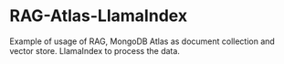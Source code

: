 # RAG-Atlas-LlamaIndex
Example of usage of RAG, MongoDB Atlas as document collection and vector store. LlamaIndex to process the data.
